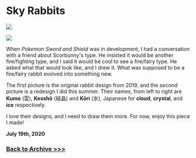# Sky Rabbits

 <img src="https://raw.githubusercontent.com/arrowarchive/The-Arrowarchive/master/docs/images/skyrabbits/skyrabbitsold.jpg"
     onContextMenu="return false;">
 
 <img src="https://raw.githubusercontent.com/arrowarchive/The-Arrowarchive/master/docs/images/skyrabbits/skyrabbits.png"
     onContextMenu="return false;">
     
When *Pokemon Sword and Shield* was in development, I had a conversation with a friend about Scorbunny's type. He insisted it would be another fire/fighting type, and I said it would be cool to see a fire/fairy type. He asked what that would look like, and I drew it. What was supposed to be a fire/fairy rabbit evolved into something new.

The first picture is the original rabbit design from 2019, and the second picture is a redesign I did this summer. Their names, from left to right are **Kumo** (雲), **Kesshō** (結晶) and **Kōri** (氷), Japanese for **cloud**, **crystal**, and **ice** respectively.

I love their designs, and I need to draw them more. For now, enjoy this piece I made! 

**July 19th, 2020**

### [Back to Archive >>>](https://arrowarchive.github.io/The-Arrowarchive/gallery)
